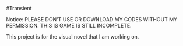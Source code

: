 #Transient


<p>Notice: PLEASE DON'T USE OR DOWNLOAD MY CODES WITHOUT MY PERMISSION. THIS IS GAME IS STILL INCOMPLETE.</p>

<p>This project is for the visual novel that I am working on.</p>

